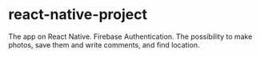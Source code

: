 # react-native-project

The app on React Native. Firebase Authentication. 
The possibility to make photos, save them and  write comments, and find location.

